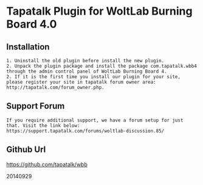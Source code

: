 Tapatalk Plugin for WoltLab Burning Board 4.0
===============================

Installation
-------------
    1. Uninstall the old plugin before install the new plugin.
    2. Unpack the plugin package and install the package com.tapatalk.wbb4 through the admin control panel of WoltLab Burning Board 4.
    2. If it is the first time you install our plugin for your site, please register your site in tapatalk forum owner area: http://tapatalk.com/forum_owner.php.
    
Support Forum
-------------
    If you require additional support, we have a forum setup for just that. Visit the link below:
    https://support.tapatalk.com/forums/woltlab-discussion.85/
    
Github Url
-------------
https://github.com/tapatalk/wbb

20140929
